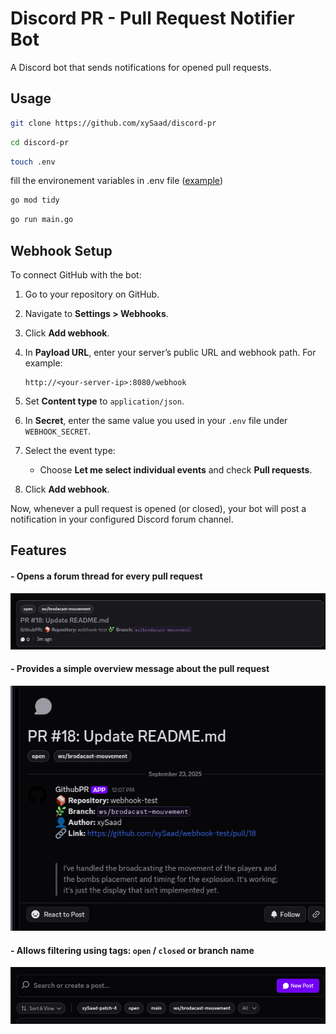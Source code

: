 # Discord PR - Pull Request Notifier Bot

A Discord bot that sends notifications for opened pull requests.

## Usage

```bash
git clone https://github.com/xySaad/discord-pr
```

```bash
cd discord-pr
```

```bash
touch .env
```

fill the environement variables in .env file ([example](.example.env))

```bash
go mod tidy
```

```bash
go run main.go
```
## Webhook Setup

To connect GitHub with the bot:

1. Go to your repository on GitHub.
2. Navigate to **Settings > Webhooks**.
3. Click **Add webhook**.
4. In **Payload URL**, enter your server’s public URL and webhook path. For example:

   ```
   http://<your-server-ip>:8080/webhook
   ```
5. Set **Content type** to `application/json`.
6. In **Secret**, enter the same value you used in your `.env` file under `WEBHOOK_SECRET`.
7. Select the event type:

   * Choose **Let me select individual events** and check **Pull requests**.
8. Click **Add webhook**.

Now, whenever a pull request is opened (or closed), your bot will post a notification in your configured Discord forum channel.

## Features

#### - Opens a forum thread for every pull request

![Bot Screenshot](images/thread_overview.png)

#### - Provides a simple overview message about the pull request

![Bot Screenshot](images/pr_overview.png)

#### - Allows filtering using tags: `open` / `closed` or branch name

![Bot Screenshot](images/filter_by_tag.png)

